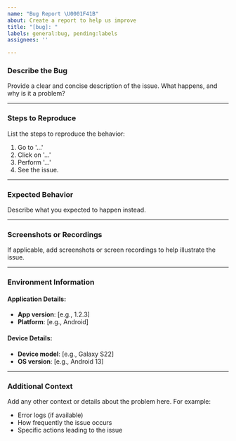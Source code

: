 ```yaml
---
name: "Bug Report \U0001F41B"
about: Create a report to help us improve
title: "[bug]: "
labels: general:bug, pending:labels
assignees: ''

---
```


### Describe the Bug
Provide a clear and concise description of the issue. What happens, and why is it a problem?

---

### Steps to Reproduce
List the steps to reproduce the behavior:

1. Go to '...'
2. Click on '...'
3. Perform '...'
4. See the issue.

---

### Expected Behavior
Describe what you expected to happen instead.

---

### Screenshots or Recordings
If applicable, add screenshots or screen recordings to help illustrate the issue.

---

### Environment Information
#### Application Details:
- **App version**: [e.g., 1.2.3]
- **Platform**: [e.g., Android]

#### Device Details:
- **Device model**: [e.g., Galaxy S22]
- **OS version**: [e.g., Android 13]

---

### Additional Context
Add any other context or details about the problem here. For example:
- Error logs (if available)
- How frequently the issue occurs
- Specific actions leading to the issue
